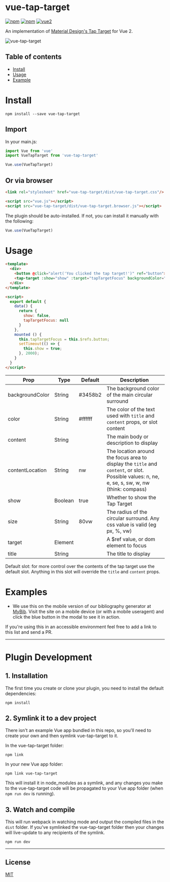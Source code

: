 # vue-tap-target

[![npm](https://img.shields.io/npm/v/vue-tap-target.svg)](https://www.npmjs.com/package/vue-tap-target) [![npm](https://img.shields.io/npm/dm/vue-tap-target.svg)](https://www.npmjs.com/package/vue-tap-target) [![vue2](https://img.shields.io/badge/vue-2.x-brightgreen.svg)](https://vuejs.org/)

An implementation of [Material Design's Tap Target](https://material.io/guidelines/growth-communications/feature-discovery.html#feature-discovery-design) for Vue 2.

![vue-tap-target](/example.gif?raw=true)

## Table of contents

- [Install](#install)
- [Usage](#usage)
- [Example](#example)

# Install

```
npm install --save vue-tap-target
```

## Import

In your main.js:

```javascript
import Vue from 'vue'
import VueTapTarget from 'vue-tap-target'

Vue.use(VueTapTarget)
```

## Or via browser

```html
<link rel="stylesheet" href="vue-tap-target/dist/vue-tap-target.css"/>

<script src="vue.js"></script>
<script src="vue-tap-target/dist/vue-tap-target.browser.js"></script>
```

The plugin should be auto-installed. If not, you can install it manually with the following:

```javascript
Vue.use(VueTapTarget)
```

# Usage

```html
<template>
  <div>
    <button @click="alert('You clicked the tap target!')" ref="button">Click</button>
    <tap-target :show="show" :target="tapTargetFocus" backgroundColor="#3458b2" color="#ffffff" contentLocation="nw" title="This is the title" content="And here is some content to display underneath the title." @close="show = false"/>
  </div>
</template>

<script>
  export default {
    data() {
      return {
        show: false,
        tapTargetFocus: null
      }
    },
    mounted () {
      this.tapTargetFocus = this.$refs.button;
      setTimeout(() => {
        this.show = true;
      }, 2000);
    }
  }
</script>
```

|Prop|Type|Default|Description|
|----|----|------|-------|
|backgroundColor|String|#3458b2|The background color of the main circular surround|
|color|String|#ffffff|The color of the text used with `title` and  `content` props, or slot content|
|content|String||The main body or description to display|
|contentLocation|String|nw|The location around the focus area to display the `title` and `content`, or slot. Possible values: n, ne, e, se, s, sw, w, nw (think: compass)|
|show|Boolean|true|Whether to show the Tap Target|
|size|String|80vw|The radius of the circular surround. Any css value is valid (eg px, %, vw)|80vw (this is the perfect size for mobile, but will be too big for desktop)|
|target|Element||A $ref value, or dom element to focus|
|title|String||The title to display|

Default slot: for more control over the contents of the tap target use the default slot. Anything in this slot will override the `title` and `content` props.

# Examples

 - We use this on the mobile version of our bibliography generator at [MyBib](https://www.mybib.com). Visit the site on a mobile device (or with a mobile useragent) and click the blue button in the modal to see it in action.

If you're using this in an accessible environment feel free to add a link to this list and send a PR.

---

# Plugin Development

## 1. Installation

The first time you create or clone your plugin, you need to install the default dependencies:

```
npm install
```

## 2. Symlink it to a dev project

There isn't an example Vue app bundled in this repo, so you'll need to create your own and then symlink vue-tap-target to it.

In the vue-tap-target folder:

```
npm link
```

In your new Vue app folder:

```
npm link vue-tap-target
```

This will install it in node_modules as a symlink, and any changes you make to the vue-tap-target code will be propagated to your Vue app folder (when `npm run dev` is running).

## 3. Watch and compile

This will run webpack in watching mode and output the compiled files in the `dist` folder. If you've symlinked the vue-tap-target folder then your changes will live-update to any recipients of the symlink.

```
npm run dev
```



---

## License

[MIT](http://opensource.org/licenses/MIT)
